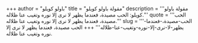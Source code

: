 +++
author = "باولو كويلو"
title = "مقولة باولو كويلو"
description = '''مقولة باولو كويلو: الحب مصيدة، فعندما يظهر لا نرى إلا نوره وتغيب عنا ظلاله.'''
quote = '''الحب مصيدة، فعندما يظهر لا نرى إلا نوره وتغيب عنا ظلاله.'''
slug = '''الحب-مصيدة،-فعندما-يظهر-لا-نرى-إلا-نوره-وتغيب-عنا-ظلاله'''
+++
الحب مصيدة، فعندما يظهر لا نرى إلا نوره وتغيب عنا ظلاله.
